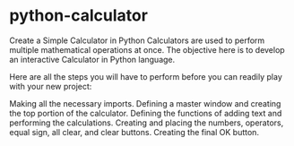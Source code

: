 # python-calculator

Create a Simple Calculator in Python
Calculators are used to perform multiple mathematical operations at once. The objective here is to develop an interactive Calculator in Python language.

Here are all the steps you will have to perform before you can readily play with your new project:

Making all the necessary imports.
Defining a master window and creating the top portion of the calculator.
Defining the functions of adding text and performing the calculations.
Creating and placing the numbers, operators, equal sign, all clear, and clear buttons.
Creating the final OK button.

